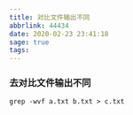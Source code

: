 ```yaml
---
title: 对比文件输出不同
abbrlink: 44434
date: 2020-02-23 23:41:18
sage: true
tags:
---
```


### 去对比文件输出不同

```shell
grep -wvf a.txt b.txt > c.txt
```



